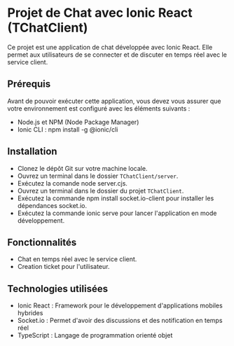 # Projet de Chat avec Ionic React (TChatClient)

Ce projet est une application de chat développée avec Ionic React. Elle permet aux utilisateurs de se connecter et de discuter en temps réel avec le service client.

## Prérequis

Avant de pouvoir exécuter cette application, vous devez vous assurer que votre environnement est configuré avec les éléments suivants :

* Node.js et NPM (Node Package Manager)
* Ionic CLI : npm install -g @ionic/cli

## Installation

* Clonez le dépôt Git sur votre machine locale.
* Ouvrez un terminal dans le dossier `TChatClient/server`.
* Exécutez la comande node server.cjs.
* Ouvrez un terminal dans le dossier du projet `TChatClient`.
* Exécutez la commande npm install socket.io-client pour installer les dépendances socket.io.
* Exécutez la commande ionic serve pour lancer l'application en mode développement.

## Fonctionnalités

* Chat en temps réel avec le service client.
* Creation ticket pour l'utilisateur.

## Technologies utilisées

* Ionic React : Framework pour le développement d'applications mobiles hybrides
* Socket.io : Permet d'avoir des discussions et des notification en temps réel
* TypeScript : Langage de programmation orienté objet